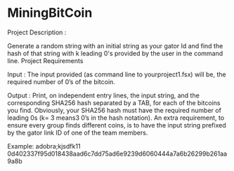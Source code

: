 # MiningBitCoin


Project Description :

Generate a random string with an initial string as your gator Id and find the hash of that string with k leading 0's provided by the user in the command line.
Project Requirements

Input : 
The input provided (as command line to yourproject1.fsx) will be, the required number of 0’s of the bitcoin.

Output : 
Print, on independent entry lines, the input string, and the corresponding SHA256 hash separated by a TAB, for each of the bitcoins you find. Obviously, your SHA256 hash must have the required number of leading 0s (k= 3 means3 0’s in the hash notation). An extra requirement, to ensure every group finds different coins, is to have the input string prefixed by the gator link ID of one of the team members.

Example:
adobra;kjsdfk11 0d402337f95d018438aad6c7dd75ad6e9239d6060444a7a6b26299b261aa9a8b

